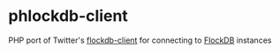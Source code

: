 phlockdb-client
===============

PHP port of Twitter's [flockdb-client](http://github.com/twitter/flockdb-client)
for connecting to [FlockDB](http://github.com/twitter/flockdb) instances
